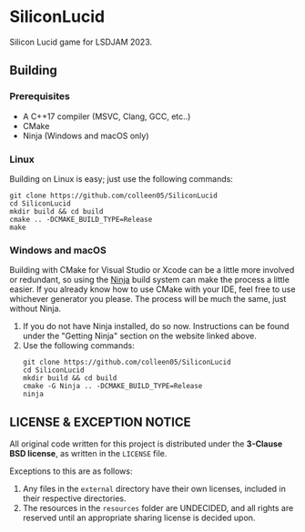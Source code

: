 # SiliconLucid
Silicon Lucid game for LSDJAM 2023.

## Building
### Prerequisites
- A C++17 compiler (MSVC, Clang, GCC, etc..)
- CMake
- Ninja (Windows and macOS only)

### Linux
Building on Linux is easy; just use the following commands:
```
git clone https://github.com/colleen05/SiliconLucid
cd SiliconLucid
mkdir build && cd build
cmake .. -DCMAKE_BUILD_TYPE=Release
make 
```

### Windows and macOS
Building with CMake for Visual Studio or Xcode can be a little more involved or redundant, so using the [Ninja](https://ninja-build.org/) build system can make the process a little easier. If you already know how to use CMake with your IDE, feel free to use whichever generator you please. The process will be much the same, just without Ninja.

1. If you do not have Ninja installed, do so now. Instructions can be found under the "Getting Ninja" section on the website linked above.
2. Use the following commands:
    ```
    git clone https://github.com/colleen05/SiliconLucid
    cd SiliconLucid
    mkdir build && cd build
    cmake -G Ninja .. -DCMAKE_BUILD_TYPE=Release
    ninja
    ```

## LICENSE & EXCEPTION NOTICE
All original code written for this project is distributed under the **3-Clause BSD license**, as written in the `LICENSE` file.

Exceptions to this are as follows:
1. Any files in the `external` directory have their own licenses, included in their respective directories.
2. The resources in the `resources` folder are UNDECIDED, and all rights are reserved until an appropriate sharing license is decided upon.
